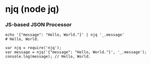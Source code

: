 njq (node jq)
======

### JS-based JSON Processor

```
echo '{"message": "Hello, World."}' | njq '_.message'
# Hello, World.
```

```
var njq = require('njq');
var message = njq('{"message": "Hello, World."}', '_.message');
console.log(message); // Hello, World.
```
